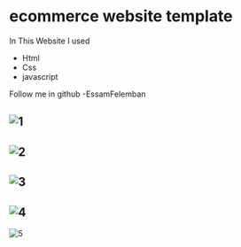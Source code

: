 # ecommerce website template 
In This Website I used 
- Html 
- Css 
- javascript 

Follow me in github
-EssamFelemban

![1](https://user-images.githubusercontent.com/67069594/170138130-76208b73-3551-4875-868e-ac46fafce02b.JPG)
--------------------------
![2](https://user-images.githubusercontent.com/67069594/170138135-5f4d9316-211c-4313-9a4b-aaa8436d2b09.JPG)
--------------------------
![3](https://user-images.githubusercontent.com/67069594/170138137-b940db1f-587f-4df4-b338-d52ff1730ef2.JPG)
--------------------------
![4](https://user-images.githubusercontent.com/67069594/170138139-524fabde-7c3f-41a4-8d20-277577243b2c.JPG)
--------------------------
![5](https://user-images.githubusercontent.com/67069594/170138141-208bb7ad-34c8-421c-9b80-0aed56f79a86.JPG)
